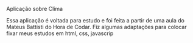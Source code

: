 Aplicação sobre Clima

Essa aplicação é voltada para estudo e foi feita a partir de uma aula do Mateus Battisti do Hora de Codar. 
Fiz algumas adaptações para colocar fixar meus estudos em html, css, javascrip

